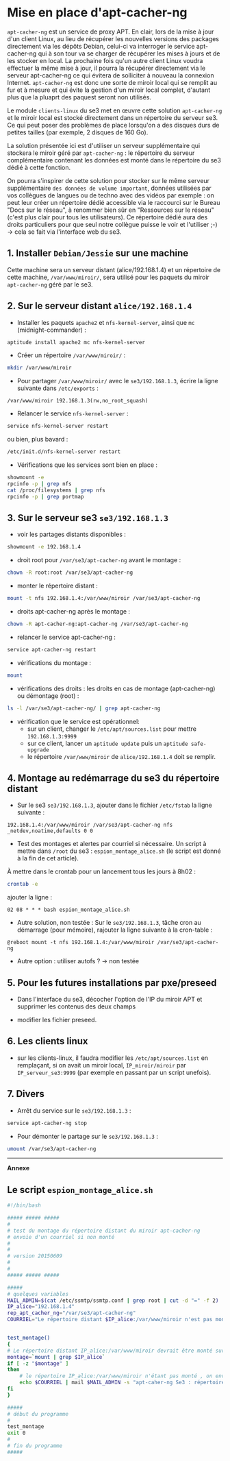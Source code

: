 # Mise en place d'apt-cacher-ng

`apt-cacher-ng` est un service de proxy APT. En clair, lors de
la mise à jour d'un client Linux, au lieu de récupérer les
nouvelles versions des packages directement via les dépôts
Debian, celui-ci va interroger le service apt-cacher-ng qui
à son tour va se charger de récupérer les mises à jours et
de les stocker en local. La prochaine fois qu'un autre
client Linux voudra effectuer la même mise à jour, il pourra
la récupérer directement via le serveur apt-cacher-ng ce qui
évitera de solliciter à nouveau la connexion Internet.
`apt-cacher-ng` est donc une sorte de miroir local qui se
remplit au fur et à mesure et qui évite la gestion d'un miroir local complet, d'autant plus que la pluaprt des paquest seront non utilisés.

Le module `clients-linux` du se3 met en œuvre cette solution `apt-cacher-ng` et le miroir local est stocké directement dans un répertoire du serveur se3. Ce qui peut poser des problèmes de place lorsqu'on a des disques durs de petites tailles (par exemple, 2 disques de 160 Go).

La solution présentée ici est d'utiliser un serveur supplémentaire qui stockera le miroir géré par `apt-cacher-ng` : le répertoire du serveur complémentaire contenant les données est monté dans le répertoire du se3 dédié à cette fonction.

On pourra s'inspirer de cette solution pour stocker sur le même serveur supplémentaire `des données de volume important`, données utilisées par vos collègues de langues ou de techno avec des vidéos par exemple : on peut leur créer un répertoire dédié accessible via le raccourci sur le Bureau "Docs sur le réseau", à renommer bien sûr en "Ressources sur le réseau" (c'est plus clair pour tous les utilisateurs). Ce répertoire dédié aura des droits particuliers pour que seul notre collègue puisse le voir et l'utiliser ;-) → cela se fait via l'interface web du se3.



## 1. Installer `Debian/Jessie` sur une machine

Cette machine sera un serveur distant (alice/192.168.1.4) et un
répertoire de cette machine, `/var/www/miroir/`, sera utilisé pour les paquets du
miroir `apt-cacher-ng` géré par le se3.



## 2. Sur le serveur distant `alice/192.168.1.4`

* Installer les paquets `apache2` et `nfs-kernel-server`, ainsi que `mc` (midnight-commander) :
```sh
aptitude install apache2 mc nfs-kernel-server
```

* Créer un répertoire `/var/www/miroir/` :
```sh
mkdir /var/www/miroir
```

* Pour partager `/var/www/miroir/` avec le `se3/192.168.1.3`, écrire
la ligne suivante dans `/etc/exports` :
```
/var/www/miroir 192.168.1.3(rw,no_root_squash)
```

* Relancer le service `nfs-kernel-server` :
```sh
service nfs-kernel-server restart
```
 ou bien, plus bavard :
```sh
/etc/init.d/nfs-kernel-server restart
```

* Vérifications que les services sont bien en place :
```sh
showmount -e
rpcinfo -p | grep nfs
cat /proc/filesystems | grep nfs
rpcinfo -p | grep portmap
```



## 3. Sur le serveur se3 `se3/192.168.1.3`

- voir les partages distants disponibles :
```sh
showmount -e 192.168.1.4
```

- droit root pour `/var/se3/apt-cacher-ng` avant le montage :
```sh
chown -R root:root /var/se3/apt-cacher-ng
```

- monter le répertoire distant :
```sh
mount -t nfs 192.168.1.4:/var/www/miroir /var/se3/apt-cacher-ng
```

- droits apt-cacher-ng après le montage :
```sh
chown -R apt-cacher-ng:apt-cacher-ng /var/se3/apt-cacher-ng
```

- relancer le service apt-cacher-ng :
```sh
service apt-cacher-ng restart
```

- vérifications du montage :
```sh
mount
```

- vérifications des droits : les droits en cas de montage (apt-cacher-ng) ou
démontage (root) :
```sh
ls -l /var/se3/apt-cacher-ng/ | grep apt-cacher-ng
```

- vérification que le service est opérationnel:
  - sur un client, changer le `/etc/apt/sources.list` pour mettre `192.168.1.3:9999`
  - sur ce client, lancer un `aptitude update` puis un `aptitude safe-upgrade`
  - le répertoire `/var/www/miroir` de `alice/192.168.1.4` doit se remplir.



## 4. Montage au redémarrage du se3 du répertoire distant

* Sur le se3 `se3/192.168.1.3`, ajouter dans le fichier `/etc/fstab` la ligne suivante :
```
192.168.1.4:/var/www/miroir /var/se3/apt-cacher-ng nfs _netdev,noatime,defaults 0 0
```

* Test des montages et alertes par courriel si nécessaire.
Un script à mettre dans `/root` du se3 : `espion_montage_alice.sh`
(le script est donné à la fin de cet article).

À mettre dans le crontab pour un lancement tous les jours à 8h02 :
```sh
crontab -e
```
ajouter la ligne :
```
02 08 * * * bash espion_montage_alice.sh
```

* Autre solution, non testée :
Sur le `se3/192.168.1.3`, tâche cron au démarrage (pour mémoire), rajouter la ligne suivante à la cron-table :
```
@reboot mount -t nfs 192.168.1.4:/var/www/miroir /var/se3/apt-cacher-ng
```

* Autre option : utiliser autofs ? → non testée



## 5. Pour les futures installations par pxe/preseed

* Dans l'interface du se3, décocher l'option de l'IP du miroir APT et supprimer les contenus des deux champs

* modifier les fichier preseed.



## 6. Les clients linux

- sur les clients-linux, il faudra modifier les `/etc/apt/sources.list`
en remplaçant, si on avait un miroir local, `IP_miroir/miroir` par `IP_serveur_se3:9999`
(par exemple en passant par un script unefois).



## 7. Divers

- Arrêt du service sur le `se3/192.168.1.3` :
```sh
service apt-cacher-ng stop
```

- Pour démonter le partage sur le `se3/192.168.1.3` :
```sh
umount /var/se3/apt-cacher-ng
```


****
**Annexe**
## Le script `espion_montage_alice.sh`

```sh
#!/bin/bash

##### ##### #####
#
# test du montage du répertoire distant du miroir apt-cacher-ng
# envoie d'un courriel si non monté
#
#
# version 20150609
#
#
##### ##### #####

#####
# quelques variables
MAIL_ADMIN=$(cat /etc/ssmtp/ssmtp.conf | grep root | cut -d "=" -f 2)
IP_alice="192.168.1.4"
rep_apt_cacher_ng="/var/se3/apt-cacher-ng"
COURRIEL="Le répertoire distant $IP_alice:/var/www/miroir n'est pas monté sur $rep_apt_cacher_ng"


test_montage()
{
# Le répertoire distant IP_alice:/var/www/miroir devrait être monté sur le répertoire rep_apt_cacher_ng du se3
montage=`mount | grep $IP_alice`
if [ -z "$montage" ]
then
    # le répertoire IP_alice:/var/www/miroir n'étant pas monté , on envoie un message d'alerte
    echo $COURRIEL | mail $MAIL_ADMIN -s "apt-caher-ng Se3 : répertoire non monté" -a "Content-type: text/plain; charset=UTF-8"
fi
}

#####
# début du programme
#
test_montage
exit 0
#
# fin du programme
#####
```




